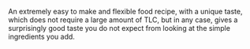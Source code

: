 An extremely easy to make and flexible food recipe, with a unique taste, which does not require a large amount of TLC, but in any case, gives a surprisingly good taste you do not expect from looking at the simple ingredients you add.